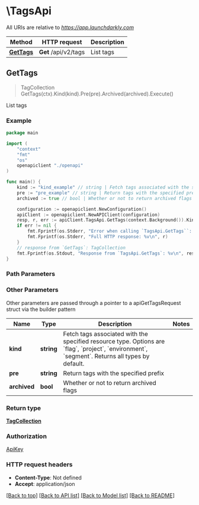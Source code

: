 # \TagsApi

All URIs are relative to *https://app.launchdarkly.com*

Method | HTTP request | Description
------------- | ------------- | -------------
[**GetTags**](TagsApi.md#GetTags) | **Get** /api/v2/tags | List tags



## GetTags

> TagCollection GetTags(ctx).Kind(kind).Pre(pre).Archived(archived).Execute()

List tags



### Example

```go
package main

import (
    "context"
    "fmt"
    "os"
    openapiclient "./openapi"
)

func main() {
    kind := "kind_example" // string | Fetch tags associated with the specified resource type. Options are `flag`, `project`, `environment`, `segment`. Returns all types by default. (optional)
    pre := "pre_example" // string | Return tags with the specified prefix (optional)
    archived := true // bool | Whether or not to return archived flags (optional)

    configuration := openapiclient.NewConfiguration()
    apiClient := openapiclient.NewAPIClient(configuration)
    resp, r, err := apiClient.TagsApi.GetTags(context.Background()).Kind(kind).Pre(pre).Archived(archived).Execute()
    if err != nil {
        fmt.Fprintf(os.Stderr, "Error when calling `TagsApi.GetTags``: %v\n", err)
        fmt.Fprintf(os.Stderr, "Full HTTP response: %v\n", r)
    }
    // response from `GetTags`: TagCollection
    fmt.Fprintf(os.Stdout, "Response from `TagsApi.GetTags`: %v\n", resp)
}
```

### Path Parameters



### Other Parameters

Other parameters are passed through a pointer to a apiGetTagsRequest struct via the builder pattern


Name | Type | Description  | Notes
------------- | ------------- | ------------- | -------------
 **kind** | **string** | Fetch tags associated with the specified resource type. Options are &#x60;flag&#x60;, &#x60;project&#x60;, &#x60;environment&#x60;, &#x60;segment&#x60;. Returns all types by default. | 
 **pre** | **string** | Return tags with the specified prefix | 
 **archived** | **bool** | Whether or not to return archived flags | 

### Return type

[**TagCollection**](TagCollection.md)

### Authorization

[ApiKey](../README.md#ApiKey)

### HTTP request headers

- **Content-Type**: Not defined
- **Accept**: application/json

[[Back to top]](#) [[Back to API list]](../README.md#documentation-for-api-endpoints)
[[Back to Model list]](../README.md#documentation-for-models)
[[Back to README]](../README.md)

